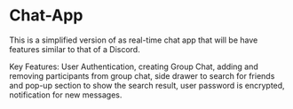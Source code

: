 # Chat-App

This is a simplified version of as real-time chat app that will be have features similar to that of a Discord. 

Key Features: User Authentication, creating Group Chat, adding and removing participants from group chat, side drawer to search for friends and pop-up section to show the search result, user password is encrypted, notification for new messages.

